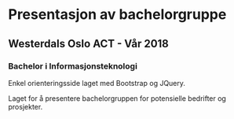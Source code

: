 # Presentasjon av bachelorgruppe
## Westerdals Oslo ACT - Vår 2018
### Bachelor i Informasjonsteknologi

Enkel orienteringsside laget med Bootstrap og JQuery.

Laget for å presentere bachelorgruppen for potensielle bedrifter og prosjekter.

